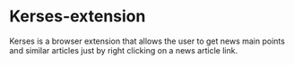 # Kerses-extension
Kerses is a browser extension that allows the user to get news main points and similar articles just by right clicking on a news article link.
